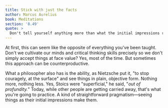 ```yaml
---
title: Stick with just the facts
author: Marcus Aurelius
book: Meditations
section: '8.49'
quote: >
  Don't tell yourself anything more than what the initial impressions report. It's been reported to you that someone is speaking badly about you. This is the report—the report wasn't that you've been harmed. I see that my son is sick—but not that his life is at risk. So always stay within your first impressions, and don't add to them in your head—this way nothing can happen to you.
---
```


At first, this can seem like the opposite of everything you've been taught. Don't we cultivate our minds and critical thinking skills precisely so we don't simply accept things at face value? Yes, most of the time. But sometimes this approach can be counterproductive.

What a philosopher also has is the ability, as Nietzsche put it, "to stop couragely, at the surface" and see things in plain, objective form. Nothing more, nothing less. Yes, Stoics were "superficial," he said, "_out of profundity._" Today, while other people are getting carried away, that's what you're going to practice. A kind of straightforward pragmatism—seeing things as their initial impressions make them.
